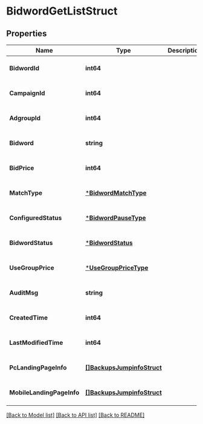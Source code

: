 # BidwordGetListStruct

## Properties
Name | Type | Description | Notes
------------ | ------------- | ------------- | -------------
**BidwordId** | **int64** |  | [optional] [default to null]
**CampaignId** | **int64** |  | [optional] [default to null]
**AdgroupId** | **int64** |  | [optional] [default to null]
**Bidword** | **string** |  | [optional] [default to null]
**BidPrice** | **int64** |  | [optional] [default to null]
**MatchType** | [***BidwordMatchType**](BidwordMatchType.md) |  | [optional] [default to null]
**ConfiguredStatus** | [***BidwordPauseType**](BidwordPauseType.md) |  | [optional] [default to null]
**BidwordStatus** | [***BidwordStatus**](BidwordStatus.md) |  | [optional] [default to null]
**UseGroupPrice** | [***UseGroupPriceType**](UseGroupPriceType.md) |  | [optional] [default to null]
**AuditMsg** | **string** |  | [optional] [default to null]
**CreatedTime** | **int64** |  | [optional] [default to null]
**LastModifiedTime** | **int64** |  | [optional] [default to null]
**PcLandingPageInfo** | [**[]BackupsJumpinfoStruct**](backups_jumpinfo_struct.md) |  | [optional] [default to null]
**MobileLandingPageInfo** | [**[]BackupsJumpinfoStruct**](backups_jumpinfo_struct.md) |  | [optional] [default to null]

[[Back to Model list]](../README.md#documentation-for-models) [[Back to API list]](../README.md#documentation-for-api-endpoints) [[Back to README]](../README.md)


